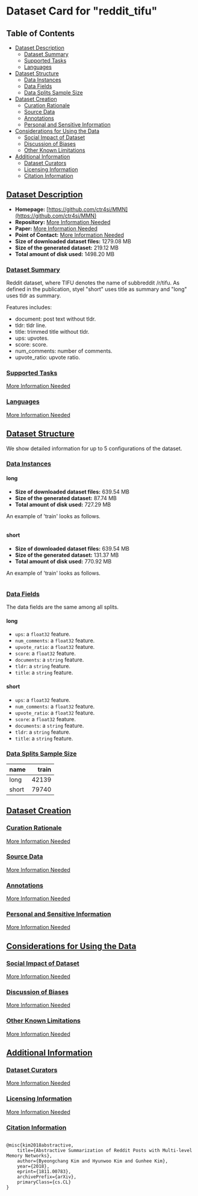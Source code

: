 ---
---

# Dataset Card for "reddit_tifu"

## Table of Contents
- [Dataset Description](#dataset-description)
  - [Dataset Summary](#dataset-summary)
  - [Supported Tasks](#supported-tasks)
  - [Languages](#languages)
- [Dataset Structure](#dataset-structure)
  - [Data Instances](#data-instances)
  - [Data Fields](#data-fields)
  - [Data Splits Sample Size](#data-splits-sample-size)
- [Dataset Creation](#dataset-creation)
  - [Curation Rationale](#curation-rationale)
  - [Source Data](#source-data)
  - [Annotations](#annotations)
  - [Personal and Sensitive Information](#personal-and-sensitive-information)
- [Considerations for Using the Data](#considerations-for-using-the-data)
  - [Social Impact of Dataset](#social-impact-of-dataset)
  - [Discussion of Biases](#discussion-of-biases)
  - [Other Known Limitations](#other-known-limitations)
- [Additional Information](#additional-information)
  - [Dataset Curators](#dataset-curators)
  - [Licensing Information](#licensing-information)
  - [Citation Information](#citation-information)

## [Dataset Description](#dataset-description)

- **Homepage:** [https://github.com/ctr4si/MMN](https://github.com/ctr4si/MMN)
- **Repository:** [More Information Needed](https://github.com/huggingface/datasets/blob/master/CONTRIBUTING.md#how-to-contribute-to-the-dataset-cards)
- **Paper:** [More Information Needed](https://github.com/huggingface/datasets/blob/master/CONTRIBUTING.md#how-to-contribute-to-the-dataset-cards)
- **Point of Contact:** [More Information Needed](https://github.com/huggingface/datasets/blob/master/CONTRIBUTING.md#how-to-contribute-to-the-dataset-cards)
- **Size of downloaded dataset files:** 1279.08 MB
- **Size of the generated dataset:** 219.12 MB
- **Total amount of disk used:** 1498.20 MB

### [Dataset Summary](#dataset-summary)

Reddit dataset, where TIFU denotes the name of subbreddit /r/tifu.
As defined in the publication, styel "short" uses title as summary and
"long" uses tldr as summary.

Features includes:
  - document: post text without tldr.
  - tldr: tldr line.
  - title: trimmed title without tldr.
  - ups: upvotes.
  - score: score.
  - num_comments: number of comments.
  - upvote_ratio: upvote ratio.

### [Supported Tasks](#supported-tasks)

[More Information Needed](https://github.com/huggingface/datasets/blob/master/CONTRIBUTING.md#how-to-contribute-to-the-dataset-cards)

### [Languages](#languages)

[More Information Needed](https://github.com/huggingface/datasets/blob/master/CONTRIBUTING.md#how-to-contribute-to-the-dataset-cards)

## [Dataset Structure](#dataset-structure)

We show detailed information for up to 5 configurations of the dataset.

### [Data Instances](#data-instances)

#### long

- **Size of downloaded dataset files:** 639.54 MB
- **Size of the generated dataset:** 87.74 MB
- **Total amount of disk used:** 727.29 MB

An example of 'train' looks as follows.
```

```

#### short

- **Size of downloaded dataset files:** 639.54 MB
- **Size of the generated dataset:** 131.37 MB
- **Total amount of disk used:** 770.92 MB

An example of 'train' looks as follows.
```

```

### [Data Fields](#data-fields)

The data fields are the same among all splits.

#### long
- `ups`: a `float32` feature.
- `num_comments`: a `float32` feature.
- `upvote_ratio`: a `float32` feature.
- `score`: a `float32` feature.
- `documents`: a `string` feature.
- `tldr`: a `string` feature.
- `title`: a `string` feature.

#### short
- `ups`: a `float32` feature.
- `num_comments`: a `float32` feature.
- `upvote_ratio`: a `float32` feature.
- `score`: a `float32` feature.
- `documents`: a `string` feature.
- `tldr`: a `string` feature.
- `title`: a `string` feature.

### [Data Splits Sample Size](#data-splits-sample-size)

|name |train|
|-----|----:|
|long |42139|
|short|79740|

## [Dataset Creation](#dataset-creation)

### [Curation Rationale](#curation-rationale)

[More Information Needed](https://github.com/huggingface/datasets/blob/master/CONTRIBUTING.md#how-to-contribute-to-the-dataset-cards)

### [Source Data](#source-data)

[More Information Needed](https://github.com/huggingface/datasets/blob/master/CONTRIBUTING.md#how-to-contribute-to-the-dataset-cards)

### [Annotations](#annotations)

[More Information Needed](https://github.com/huggingface/datasets/blob/master/CONTRIBUTING.md#how-to-contribute-to-the-dataset-cards)

### [Personal and Sensitive Information](#personal-and-sensitive-information)

[More Information Needed](https://github.com/huggingface/datasets/blob/master/CONTRIBUTING.md#how-to-contribute-to-the-dataset-cards)

## [Considerations for Using the Data](#considerations-for-using-the-data)

### [Social Impact of Dataset](#social-impact-of-dataset)

[More Information Needed](https://github.com/huggingface/datasets/blob/master/CONTRIBUTING.md#how-to-contribute-to-the-dataset-cards)

### [Discussion of Biases](#discussion-of-biases)

[More Information Needed](https://github.com/huggingface/datasets/blob/master/CONTRIBUTING.md#how-to-contribute-to-the-dataset-cards)

### [Other Known Limitations](#other-known-limitations)

[More Information Needed](https://github.com/huggingface/datasets/blob/master/CONTRIBUTING.md#how-to-contribute-to-the-dataset-cards)

## [Additional Information](#additional-information)

### [Dataset Curators](#dataset-curators)

[More Information Needed](https://github.com/huggingface/datasets/blob/master/CONTRIBUTING.md#how-to-contribute-to-the-dataset-cards)

### [Licensing Information](#licensing-information)

[More Information Needed](https://github.com/huggingface/datasets/blob/master/CONTRIBUTING.md#how-to-contribute-to-the-dataset-cards)

### [Citation Information](#citation-information)

```

@misc{kim2018abstractive,
    title={Abstractive Summarization of Reddit Posts with Multi-level Memory Networks},
    author={Byeongchang Kim and Hyunwoo Kim and Gunhee Kim},
    year={2018},
    eprint={1811.00783},
    archivePrefix={arXiv},
    primaryClass={cs.CL}
}

```

